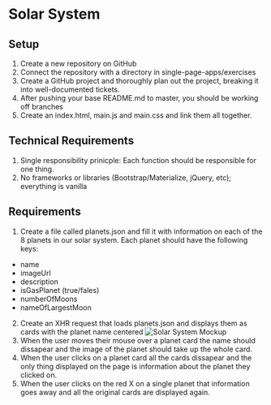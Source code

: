 # Solar System

## Setup
1. Create a new repository on GitHub
1. Connect the repository with a directory in single-page-apps/exercises
1. Create a GitHub project and thoroughly plan out the project, breaking it into well-documented tickets.
1. After pushing your base README.md to master, you should be working off branches
1. Create an index.html, main.js and main.css and link them all together.

## Technical Requirements

1. Single responsibility prinicple: Each function should be responsible for one thing.
1. No frameworks or libraries (Bootstrap/Materialize, jQuery, etc); everything is vanilla

## Requirements

1. Create a file called planets.json and fill it with information on each of the 8 planets in our solar system.  Each planet should have the following keys:
  * name
  * imageUrl
  * description
  * isGasPlanet (true/fales)
  * numberOfMoons
  * nameOfLargestMoon
2. Create an XHR request that loads planets.json and displays them as cards with the planet name centered
![Solar System Mockup]()
3.  When the user moves their mouse over a planet card the name should dissapear and the image of the planet should take up the whole card.
4.  When the user clicks on a planet card all the cards dissapear and the only thing displayed on the page is information about the planet they clicked on.
5.  When the user clicks on the red X on a single planet that information goes away and all the original cards are displayed again.
